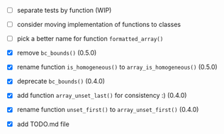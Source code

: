 - [ ] separate tests by function (WIP)
- [ ] consider moving implementation of functions to classes

- [ ] pick a better name for function `formatted_array()`
- [x] remove `bc_bounds()` (0.5.0)
- [x] rename function `is_homogeneous()` to `array_is_homogeneous()` (0.5.0)

- [x] deprecate `bc_bounds()` (0.4.0)
- [x] add function `array_unset_last()` for consistency :) (0.4.0)
- [x] rename function `unset_first()` to `array_unset_first()` (0.4.0)

- [x] add TODO.md file